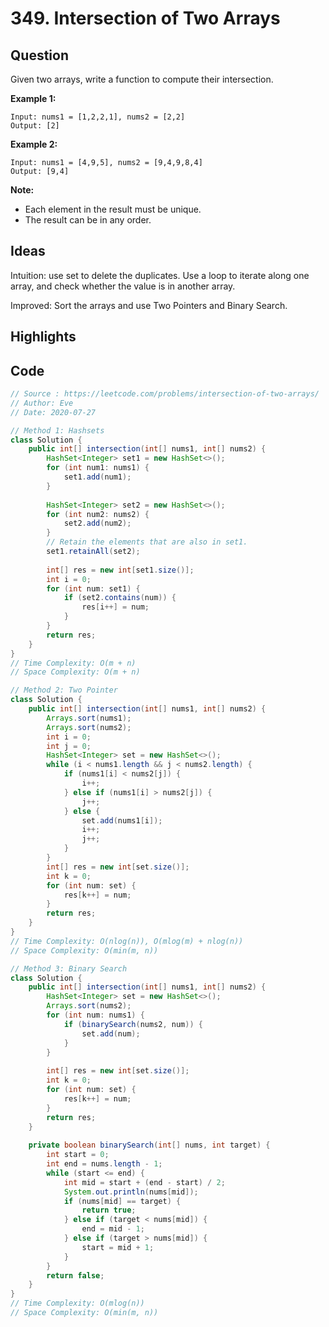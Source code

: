 # 349. Intersection of Two Arrays

## Question

Given two arrays, write a function to compute their intersection.

**Example 1:**

```
Input: nums1 = [1,2,2,1], nums2 = [2,2]
Output: [2]
```

**Example 2:**

```
Input: nums1 = [4,9,5], nums2 = [9,4,9,8,4]
Output: [9,4]
```

**Note:**

- Each element in the result must be unique.
- The result can be in any order.

## Ideas

Intuition: use set to delete the duplicates. Use a loop to iterate along one array, and check whether the value is in another array. 

Improved: Sort the arrays and use Two Pointers and Binary Search.

## Highlights

## Code

```java
// Source : https://leetcode.com/problems/intersection-of-two-arrays/
// Author: Eve
// Date: 2020-07-27

// Method 1: Hashsets
class Solution {
    public int[] intersection(int[] nums1, int[] nums2) {
        HashSet<Integer> set1 = new HashSet<>();
        for (int num1: nums1) {
            set1.add(num1);
        }
        
        HashSet<Integer> set2 = new HashSet<>();
        for (int num2: nums2) {
            set2.add(num2);
        }
        // Retain the elements that are also in set1.
        set1.retainAll(set2);
        
        int[] res = new int[set1.size()];
        int i = 0;
        for (int num: set1) {
            if (set2.contains(num)) {
                res[i++] = num;
            }
        }
        return res;
    }
}
// Time Complexity: O(m + n)
// Space Complexity: O(m + n)

// Method 2: Two Pointer
class Solution {
    public int[] intersection(int[] nums1, int[] nums2) {
        Arrays.sort(nums1);
        Arrays.sort(nums2);
        int i = 0;
        int j = 0;
        HashSet<Integer> set = new HashSet<>();
        while (i < nums1.length && j < nums2.length) {
            if (nums1[i] < nums2[j]) {
                i++;
            } else if (nums1[i] > nums2[j]) {
                j++;
            } else {
                set.add(nums1[i]);
                i++;
                j++;
            }
        }
        int[] res = new int[set.size()];
        int k = 0;
        for (int num: set) {
            res[k++] = num;
        }
        return res;
    }
}
// Time Complexity: O(nlog(n)), O(mlog(m) + nlog(n))
// Space Complexity: O(min(m, n))

// Method 3: Binary Search
class Solution {
    public int[] intersection(int[] nums1, int[] nums2) {
        HashSet<Integer> set = new HashSet<>();
        Arrays.sort(nums2);
        for (int num: nums1) {
            if (binarySearch(nums2, num)) {
                set.add(num);   
            }
        }
       
        int[] res = new int[set.size()];
        int k = 0;
        for (int num: set) {
            res[k++] = num;
        }
        return res;
    }
    
    private boolean binarySearch(int[] nums, int target) {
        int start = 0;
        int end = nums.length - 1;
        while (start <= end) {
            int mid = start + (end - start) / 2;
            System.out.println(nums[mid]);
            if (nums[mid] == target) {
                return true;
            } else if (target < nums[mid]) {
                end = mid - 1;
            } else if (target > nums[mid]) {
                start = mid + 1;
            }
        }
        return false;
    }
}
// Time Complexity: O(mlog(n))
// Space Complexity: O(min(m, n))
```

